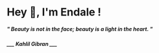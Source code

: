 <h1 title="head"> Hey 👋, I'm Endale !</h1>

**<h5><i>" Beauty is not in the face; beauty is a light in the heart. "</i></h5>**

*<b>___ Kahlil Gibran ___</b>*
